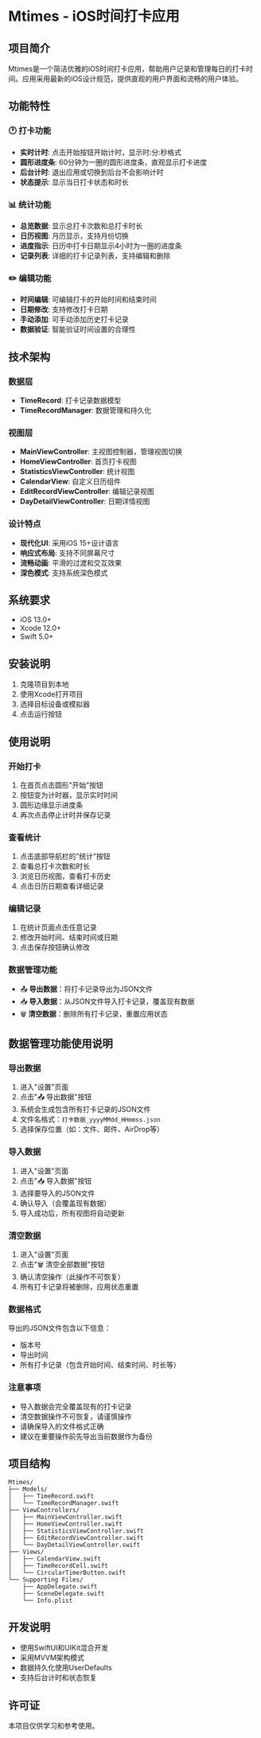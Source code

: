# Mtimes - iOS时间打卡应用

## 项目简介
Mtimes是一个简洁优雅的iOS时间打卡应用，帮助用户记录和管理每日的打卡时间。应用采用最新的iOS设计规范，提供直观的用户界面和流畅的用户体验。

## 功能特性

### 🕐 打卡功能
- **实时计时**: 点击开始按钮开始计时，显示时:分:秒格式
- **圆形进度条**: 60分钟为一圈的圆形进度条，直观显示打卡进度
- **后台计时**: 退出应用或切换到后台不会影响计时
- **状态提示**: 显示当日打卡状态和时长

### 📊 统计功能
- **总览数据**: 显示总打卡次数和总打卡时长
- **日历视图**: 月历显示，支持月份切换
- **进度指示**: 日历中打卡日期显示4小时为一圈的进度条
- **记录列表**: 详细的打卡记录列表，支持编辑和删除

### ✏️ 编辑功能
- **时间编辑**: 可编辑打卡的开始时间和结束时间
- **日期修改**: 支持修改打卡日期
- **手动添加**: 可手动添加历史打卡记录
- **数据验证**: 智能验证时间设置的合理性

## 技术架构

### 数据层
- **TimeRecord**: 打卡记录数据模型
- **TimeRecordManager**: 数据管理和持久化

### 视图层
- **MainViewController**: 主视图控制器，管理视图切换
- **HomeViewController**: 首页打卡视图
- **StatisticsViewController**: 统计视图
- **CalendarView**: 自定义日历组件
- **EditRecordViewController**: 编辑记录视图
- **DayDetailViewController**: 日期详情视图

### 设计特点
- **现代化UI**: 采用iOS 15+设计语言
- **响应式布局**: 支持不同屏幕尺寸
- **流畅动画**: 平滑的过渡和交互效果
- **深色模式**: 支持系统深色模式

## 系统要求
- iOS 13.0+
- Xcode 12.0+
- Swift 5.0+
## 安装说明
1. 克隆项目到本地
2. 使用Xcode打开项目
3. 选择目标设备或模拟器
4. 点击运行按钮

## 使用说明

### 开始打卡
1. 在首页点击圆形"开始"按钮
2. 按钮变为计时器，显示实时时间
3. 圆形边缘显示进度条
4. 再次点击停止计时并保存记录

### 查看统计
1. 点击底部导航栏的"统计"按钮
2. 查看总打卡次数和时长
3. 浏览日历视图，查看打卡历史
4. 点击日历日期查看详细记录

### 编辑记录
1. 在统计页面点击任意记录
2. 修改开始时间、结束时间或日期
3. 点击保存按钮确认修改

### 数据管理功能
- 📤 **导出数据**：将打卡记录导出为JSON文件
- 📥 **导入数据**：从JSON文件导入打卡记录，覆盖现有数据
- 🗑️ **清空数据**：删除所有打卡记录，重置应用状态

## 数据管理功能使用说明

### 导出数据
1. 进入"设置"页面
2. 点击"📤 导出数据"按钮
3. 系统会生成包含所有打卡记录的JSON文件
4. 文件名格式：`打卡数据_yyyyMMdd_HHmmss.json`
5. 选择保存位置（如：文件、邮件、AirDrop等）

### 导入数据
1. 进入"设置"页面
2. 点击"📥 导入数据"按钮
3. 选择要导入的JSON文件
4. 确认导入（会覆盖现有数据）
5. 导入成功后，所有视图将自动更新

### 清空数据
1. 进入"设置"页面
2. 点击"🗑️ 清空全部数据"按钮
3. 确认清空操作（此操作不可恢复）
4. 所有打卡记录将被删除，应用状态重置

### 数据格式
导出的JSON文件包含以下信息：
- 版本号
- 导出时间
- 所有打卡记录（包含开始时间、结束时间、时长等）

### 注意事项
- 导入数据会完全覆盖现有的打卡记录
- 清空数据操作不可恢复，请谨慎操作
- 请确保导入的文件格式正确
- 建议在重要操作前先导出当前数据作为备份

## 项目结构
```
Mtimes/
├── Models/
│   ├── TimeRecord.swift
│   └── TimeRecordManager.swift
├── ViewControllers/
│   ├── MainViewController.swift
│   ├── HomeViewController.swift
│   ├── StatisticsViewController.swift
│   ├── EditRecordViewController.swift
│   └── DayDetailViewController.swift
├── Views/
│   ├── CalendarView.swift
│   ├── TimeRecordCell.swift
│   └── CircularTimerButton.swift
└── Supporting Files/
    ├── AppDelegate.swift
    ├── SceneDelegate.swift
    └── Info.plist
```

## 开发说明
- 使用SwiftUI和UIKit混合开发
- 采用MVVM架构模式
- 数据持久化使用UserDefaults
- 支持后台计时和状态恢复

## 许可证
本项目仅供学习和参考使用。

